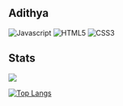 ## Adithya
![Javascript](https://img.shields.io/badge/JavaScript-323330?style=for-the-badge&logo=javascript&logoColor=F7DF1E)
![HTML5](https://img.shields.io/badge/HTML5-E34F26?style=for-the-badge&logo=html5&logoColor=white)
![CSS3](https://img.shields.io/badge/CSS3-563d7c?&style=for-the-badge&logo=css3&logoColor=white)

## Stats
![](https://github-readme-stats.vercel.app/api?username=adithya1812&show_icons=true)


[![Top Langs](https://github-readme-stats.vercel.app/api/top-langs/?username=adithya1812&layout=compact)](https://github.com/adithya1812/)
